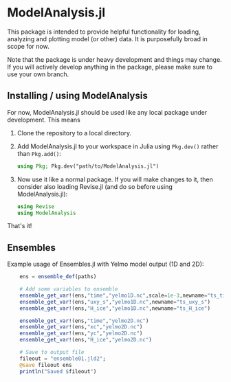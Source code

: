 # ModelAnalysis.jl

This package is intended to provide helpful functionality for loading, analyzing and plotting
model (or other) data. It is purposefully broad in scope for now.

Note that the package is under heavy development and things may change. If you will actively
develop anything in the package, please make sure to use your own branch.

## Installing / using ModelAnalysis

For now, ModelAnalysis.jl should be used like any local package under development. This means

1. Clone the repository to a local directory.

2. Add ModelAnalysis.jl to your workspace in Julia using `Pkg.dev()` rather than `Pkg.add()`:

    ```julia
    using Pkg; Pkg.dev("path/to/ModelAnalysis.jl")
    ```

3. Now use it like a normal package. If you will make changes to it, then consider also
loading Revise.jl (and do so before using ModelAnalysis.jl):

    ```julia
    using Revise
    using ModelAnalysis
    ```

That's it!

## Ensembles

Example usage of Ensembles.jl with Yelmo model output (1D and 2D):

```julia
    ens = ensemble_def(paths)

    # Add some variables to ensemble
    ensemble_get_var!(ens,"time","yelmo1D.nc",scale=1e-3,newname="ts_time")
    ensemble_get_var!(ens,"uxy_s","yelmo1D.nc",newname="ts_uxy_s")
    ensemble_get_var!(ens,"H_ice","yelmo1D.nc",newname="ts_H_ice")

    ensemble_get_var!(ens,"time","yelmo2D.nc")
    ensemble_get_var!(ens,"xc","yelmo2D.nc")
    ensemble_get_var!(ens,"yc","yelmo2D.nc")
    ensemble_get_var!(ens,"H_ice","yelmo2D.nc")

    # Save to output file
    fileout = "ensemble01.jld2";
    @save fileout ens
    println("Saved $fileout")
```
